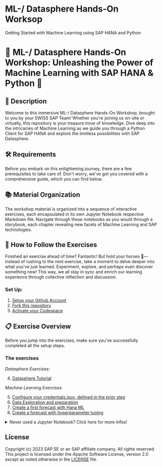 # ML-/ Datasphere Hands-On Worksop
Getting Started with Machine Learning using SAP HANA and Python

# 🚀 ML-/ Datasphere Hands-On Workshop: Unleashing the Power of Machine Learning with SAP HANA & Python 🐍

## 🌟 Description
Welcome to this immersive ML-/ Datasphere Hands-On Workshop, brought to you by your SWISS SAP Team! Whether you're joining us on-site or virtually, this repository is your treasure trove of knowledge. Dive deep into the intricacies of Machine Learning as we guide you through a Python Client for SAP HANA and explore the limitless possibilities with SAP Datasphere.

## 🛠️ Requirements
Before you embark on this enlightening journey, there are a few prerequisites to take care of. Don't worry, we've got you covered with a comprehensive guide, which you can find below.

## 📚 Material Organization
The workshop material is organized into a sequence of interactive exercises, each encapsulated in its own Jupyter Notebook respective Markdown file. Navigate through these notebooks as you would through a storybook, each chapter revealing new facets of Machine Learning and SAP technologies.

## 🧭 How to Follow the Exercises
Finished an exercise ahead of time? Fantastic! But hold your horses 🐎— instead of rushing to the next exercise, take a moment to delve deeper into what you've just learned. Experiment, explore, and perhaps even discover something new! This way, we all stay in sync and enrich our learning experience through collective reflection and discussion.


### Set Up:
1. [Setup your Github Account](/01_Assets/01-get-account.md)
1. [Fork this repository](/01_Assets/02-fork-repo.md)
1. [Activate your Codespace](/01_Assets/03-activate-codespace.md)

## 📋 Exercise Overview
Before you jump into the exercises, make sure you've successfully completed all the setup steps.


### The exercises

*Datasphere Exercises:*

4. [Datasphere Tutorial](/exercises/tutorial-datasphere.md) 

*Machine Learning Exercises:*

5. [Configure your credentials.json, defined in the prior step](/exercises/credentials.md)
6. [Data Exploration and preparation](exercises/10-Data-exploration-and-preparation.ipynb)
7. [Create a first forecast with Hana ML](exercises/20-Create-forecast.ipynb)
8. [Create a forecast with hyperparameter tuning](exercises/30-Create-forecast-with-hyperparameter-tuning.ipynb)

<details>

<br>
<br>
  <summary>Never used a Jupyter Notebook? Click here for more Infos!</summary>
<br>

How To run a Jupyter Notebook Cell by Cell:
![alt text](/01_Assets/img/Notebook.png) 

</details>




## License

Copyright (c) 2023 SAP SE or an SAP affiliate company. All rights reserved. This project is licensed under the Apache Software License, version 2.0 except as noted otherwise in the [LICENSE](LICENSES/Apache-2.0.txt) file.
